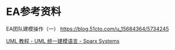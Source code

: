 # EA参考资料



EA团队建模操作（一）  https://blog.51cto.com/u_15684364/5734245


[UML 教程 - UML 统一建模语言 - Sparx Systems](https://sparxsystems.cn/resources/tutorial/uml-tutorial.html)
